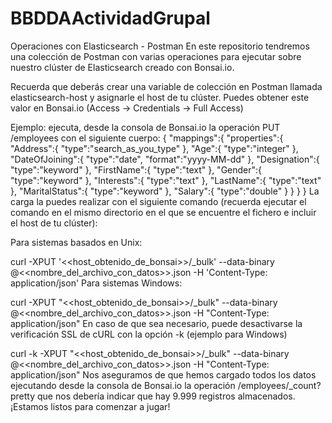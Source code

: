 # BBDDAActividadGrupal
Operaciones con Elasticsearch - Postman
En este repositorio tendremos una colección de Postman con varias operaciones para ejecutar sobre nuestro clúster de Elasticsearch creado con Bonsai.io.

Recuerda que deberás crear una variable de colección en Postman llamada elasticsearch-host y asignarle el host de tu clúster. Puedes obtener este valor en Bonsai.io (Access -> Credentials -> Full Access)

Ejemplo: ejecuta, desde la consola de Bonsai.io la operación PUT /employees con el siguiente cuerpo:
{
   "mappings":{
      "properties":{
         "Address":{
            "type":"search_as_you_type"
         },
         "Age":{
            "type":"integer"
         },
         "DateOfJoining":{
            "type":"date",
            "format":"yyyy-MM-dd"
         },
         "Designation":{
            "type":"keyword"
         },
         "FirstName":{
            "type":"text"
         },
         "Gender":{
            "type":"keyword"
         },
         "Interests":{
            "type":"text"
         },
         "LastName":{
            "type":"text"
         },
         "MaritalStatus":{
            "type":"keyword"
         },
         "Salary":{
            "type":"double"
         }
      }
   }
}
La carga la puedes realizar con el siguiente comando (recuerda ejecutar el comando en el mismo directorio en el que se encuentre el fichero e incluir el host de tu clúster):

Para sistemas basados en Unix:

curl -XPUT '<<host_obtenido_de_bonsai>>/_bulk' --data-binary @<<nombre_del_archivo_con_datos>>.json -H 'Content-Type: application/json'
Para sistemas Windows:

curl -XPUT "<<host_obtenido_de_bonsai>>/_bulk" --data-binary @<<nombre_del_archivo_con_datos>>.json -H "Content-Type: application/json"
En caso de que sea necesario, puede desactivarse la verificación SSL de cURL con la opción -k (ejemplo para Windows)

curl -k -XPUT "<<host_obtenido_de_bonsai>>/_bulk" --data-binary @<<nombre_del_archivo_con_datos>>.json -H "Content-Type: application/json"
Nos aseguramos de que hemos cargado todos los datos ejecutando desde la consola de Bonsai.io la operación /employees/_count?pretty que nos debería indicar que hay 9.999 registros almacenados. ¡Estamos listos para comenzar a jugar!
